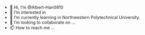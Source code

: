 - 👋 Hi, I’m @Albert-Han0810
- 👀 I’m interested in 
- 🌱 I’m currently learning in Northwestern Polytechnical University.
- 💞️ I’m looking to collaborate on ...
- 📫 How to reach me ...

<!---
Albert-Han0810/Albert-Han0810 is a ✨ special ✨ repository because its `README.md` (this file) appears on your GitHub profile.
You can click the Preview link to take a look at your changes.
--->
